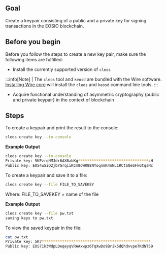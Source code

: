 ## Goal
Create a keypair consisting of a public and a private key for signing transactions in the EOSIO blockchain.

## Before you begin
Before you follow the steps to create a new key pair, make sure the following items are fulfilled:


* Install the currently supported version of `cleos`

:::info[Note]
| The `cleos` tool and `keosd` are bundled with the Wire software. [Installing Wire core](/docs/getting-started/install-dependencies.md) will install the `cleos` and `keosd` command line tools. 
:::

* Acquire functional understanding of asymmetric cryptography (public and private keypair) in the context of blockchain

## Steps

To create a keypair and print the result to the console:

```sh
cleos create key --to-console
```

**Example Output**

```sh
cleos create key --to-console
Private key: 5KPzrqNMJdr6AX6abKg*******************************cH
Public key: EOS4wSiQ2jbYGrqiiKCm8oWR88NYoqnmK4nNL1RCtSQeSFkGtqsNc
```


To create a keypair and save it to a file:

```sh
cleos create key --file FILE_TO_SAVEKEY
```
Where: FILE_TO_SAVEKEY = name of the file

**Example Output**
```sh
cleos create key --file pw.txt         
saving keys to pw.txt
```

To view the saved keypair in the file:
```sh
cat pw.txt
Private key: 5K7************************************************
Public key: EOS71k3WdpLDeqeyqVRAAxwpz6TqXwDo9Brik5dQhdvvpeTKdNT59
```
